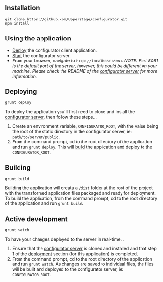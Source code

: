 ## Installation

```
git clone https://github.com/Upperstage/configurator.git
npm install
```

## Using the application
* [Deploy](#deploying) the configurator client application.
* [Start](https://github.com/bflemi3/acr-configurator#staring-the-server) the configurator server.
* From your browser, navigate to `http://localhost:8081`. *NOTE: Port 8081 is the default port of the server, however, this could be different on your machine. Please check the README of the [configurator server](https://github.com/bflemi3/acr-configurator) for more information.*

## Deploying<a href="#deploying"></a>

```
grunt deploy
```

To deploy the application you'll first need to clone and install the [configurator server](https://github.com/bflemi3/acr-configurator), then follow these steps...
1. Create an environment variable, `CONFIGURATOR_ROOT`, with the value being the root of the static directory in the configurator server, ie: `path/to/server/public`.
2. From the command prompt, cd to the root directory of the application and run `grunt deploy`. This will [build](#building) the application and deploy to the `CONFIGURATOR_ROOT`.

## Building<a href="#building"></a>

```
grunt build
```

Building the application will creata a `/dist` folder at the root of the project with the transformed application files packaged and ready for deployment. To build the application, from the command prompt, cd to the root directory of the application and run `grunt build`.

## Active development

```
grunt watch
```

To have your changes deployed to the server in real-time...
1. Ensure that the [configurator server](https://github.com/bflemi3/acr-configurator) is cloned and installed and that step 1 of the [deployment](#deploying) section (for this application) is completed.
2. From the command prompt, cd to the root directory of the application and run `grunt watch`. As changes are saved to individual files, the files will be built and deployed to the configurator server, ie: `CONFIGURATOR_ROOT`.